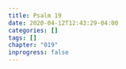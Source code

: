 ```yaml
---
title: Psalm 19
date: 2020-04-12T12:43:29-04:00
categories: []
tags: []
chapter: "019"
inprogress: false
---
```


